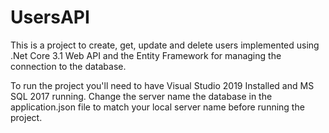 # UsersAPI
This is a project to create, get, update and delete users implemented using
.Net Core 3.1 Web API and the Entity Framework for managing the connection to the database.

To run the project you'll need to have Visual Studio 2019 Installed and MS SQL 2017 running. 
Change the server name the database in the application.json file to match your local server name before running the project.
